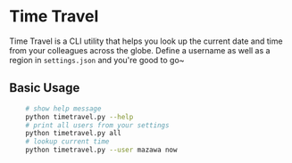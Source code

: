 # Time Travel

Time Travel is a CLI utility that helps you look up the current date and time
from your colleagues across the globe. Define a username as well as a region in
`settings.json` and you're good to go~

## Basic Usage

```bash
    # show help message
    python timetravel.py --help
    # print all users from your settings
    python timetravel.py all
    # lookup current time
    python timetravel.py --user mazawa now
```
